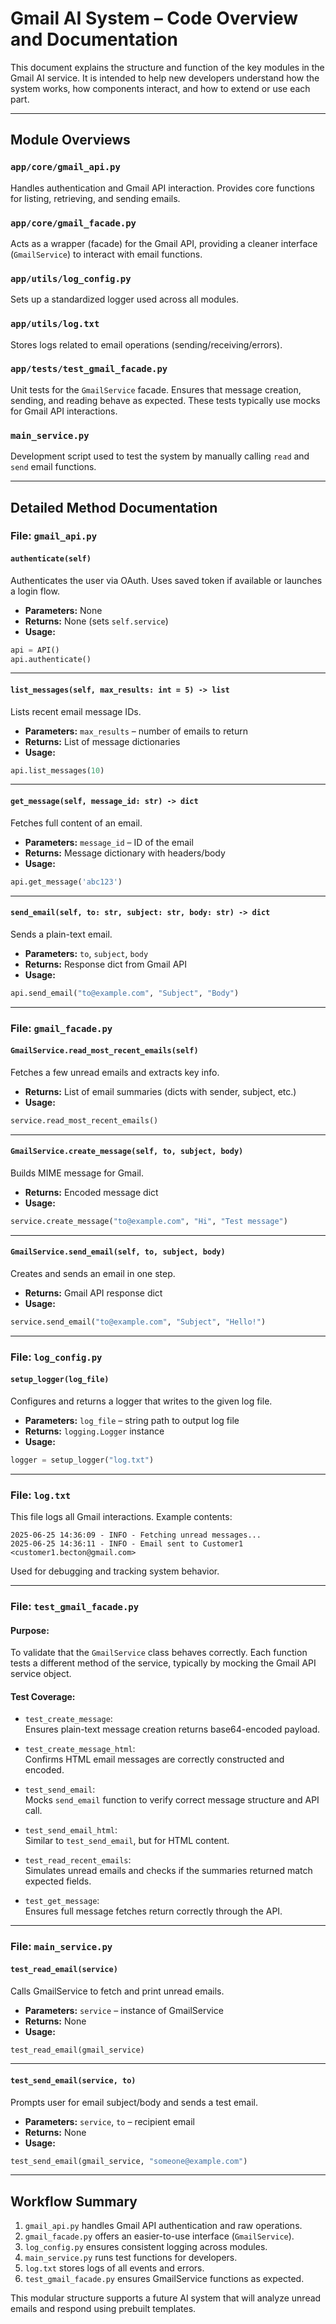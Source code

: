 
# Gmail AI System – Code Overview and Documentation

This document explains the structure and function of the key modules in the Gmail AI service. It is intended to help new developers understand how the system works, how components interact, and how to extend or use each part.

---

## Module Overviews

### `app/core/gmail_api.py`
Handles authentication and Gmail API interaction. Provides core functions for listing, retrieving, and sending emails.

### `app/core/gmail_facade.py`
Acts as a wrapper (facade) for the Gmail API, providing a cleaner interface (`GmailService`) to interact with email functions.

### `app/utils/log_config.py`
Sets up a standardized logger used across all modules.

### `app/utils/log.txt`
Stores logs related to email operations (sending/receiving/errors).

### `app/tests/test_gmail_facade.py`
Unit tests for the `GmailService` facade. Ensures that message creation, sending, and reading behave as expected. These tests typically use mocks for Gmail API interactions.

### `main_service.py`
Development script used to test the system by manually calling `read` and `send` email functions.

---

## Detailed Method Documentation

### File: `gmail_api.py`

#### `authenticate(self)`
Authenticates the user via OAuth. Uses saved token if available or launches a login flow.

- **Parameters:** None  
- **Returns:** None (sets `self.service`)  
- **Usage:**
```python
api = API()
api.authenticate()
```

---

#### `list_messages(self, max_results: int = 5) -> list`
Lists recent email message IDs.

- **Parameters:** `max_results` – number of emails to return  
- **Returns:** List of message dictionaries  
- **Usage:**
```python
api.list_messages(10)
```

---

#### `get_message(self, message_id: str) -> dict`
Fetches full content of an email.

- **Parameters:** `message_id` – ID of the email  
- **Returns:** Message dictionary with headers/body  
- **Usage:**
```python
api.get_message('abc123')
```

---

#### `send_email(self, to: str, subject: str, body: str) -> dict`
Sends a plain-text email.

- **Parameters:** `to`, `subject`, `body`  
- **Returns:** Response dict from Gmail API  
- **Usage:**
```python
api.send_email("to@example.com", "Subject", "Body")
```

---

### File: `gmail_facade.py`

#### `GmailService.read_most_recent_emails(self)`
Fetches a few unread emails and extracts key info.

- **Returns:** List of email summaries (dicts with sender, subject, etc.)  
- **Usage:**
```python
service.read_most_recent_emails()
```

---

#### `GmailService.create_message(self, to, subject, body)`
Builds MIME message for Gmail.

- **Returns:** Encoded message dict  
- **Usage:**
```python
service.create_message("to@example.com", "Hi", "Test message")
```

---

#### `GmailService.send_email(self, to, subject, body)`
Creates and sends an email in one step.

- **Returns:** Gmail API response dict  
- **Usage:**
```python
service.send_email("to@example.com", "Subject", "Hello!")
```

---

### File: `log_config.py`

#### `setup_logger(log_file)`
Configures and returns a logger that writes to the given log file.

- **Parameters:** `log_file` – string path to output log file  
- **Returns:** `logging.Logger` instance  
- **Usage:**
```python
logger = setup_logger("log.txt")
```

---

### File: `log.txt`

This file logs all Gmail interactions. Example contents:
```
2025-06-25 14:36:09 - INFO - Fetching unread messages...
2025-06-25 14:36:11 - INFO - Email sent to Customer1 <customer1.becton@gmail.com>
```

Used for debugging and tracking system behavior.

---

### File: `test_gmail_facade.py`

#### Purpose:
To validate that the `GmailService` class behaves correctly. Each function tests a different method of the service, typically by mocking the Gmail API service object.

#### Test Coverage:

- `test_create_message`:  
  Ensures plain-text message creation returns base64-encoded payload.

- `test_create_message_html`:  
  Confirms HTML email messages are correctly constructed and encoded.

- `test_send_email`:  
  Mocks `send_email` function to verify correct message structure and API call.

- `test_send_email_html`:  
  Similar to `test_send_email`, but for HTML content.

- `test_read_recent_emails`:  
  Simulates unread emails and checks if the summaries returned match expected fields.

- `test_get_message`:  
  Ensures full message fetches return correctly through the API.

---

### File: `main_service.py`

#### `test_read_email(service)`
Calls GmailService to fetch and print unread emails.

- **Parameters:** `service` – instance of GmailService  
- **Returns:** None  
- **Usage:**
```python
test_read_email(gmail_service)
```

---

#### `test_send_email(service, to)`
Prompts user for email subject/body and sends a test email.

- **Parameters:** `service`, `to` – recipient email  
- **Returns:** None  
- **Usage:**
```python
test_send_email(gmail_service, "someone@example.com")
```

---

## Workflow Summary

1. `gmail_api.py` handles Gmail API authentication and raw operations.
2. `gmail_facade.py` offers an easier-to-use interface (`GmailService`).
3. `log_config.py` ensures consistent logging across modules.
4. `main_service.py` runs test functions for developers.
5. `log.txt` stores logs of all events and errors.
6. `test_gmail_facade.py` ensures GmailService functions as expected.

This modular structure supports a future AI system that will analyze unread emails and respond using prebuilt templates.
